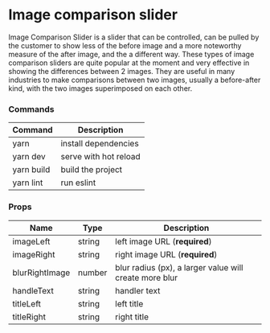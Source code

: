 # Image comparison slider

Image Comparison Slider is a slider that can be controlled, can be pulled by the customer to show less of the before image and a more noteworthy measure of the after image, and the a different way. These types of image comparison sliders are quite popular at the moment and very effective in showing the differences between 2 images. They are useful in many industries to make comparisons between two images, usually a before-after kind, with the two images superimposed on each other.

### Commands

| Command    | Description           |
| ---------- | --------------------- |
| yarn       | install dependencies  |
| yarn dev   | serve with hot reload |
| yarn build | build the project     |
| yarn lint  | run eslint            |

### Props

| Name           | Type   | Description                                            |
| -------------- | ------ | ------------------------------------------------------ |
| imageLeft      | string | left image URL (**required**)                          |
| imageRight     | string | right image URL (**required**)                         |
| blurRightImage | number | blur radius (px), a larger value will create more blur |
| handleText     | string | handler text                                           |
| titleLeft      | string | left title                                             |
| titleRight     | string | right title                                            |
